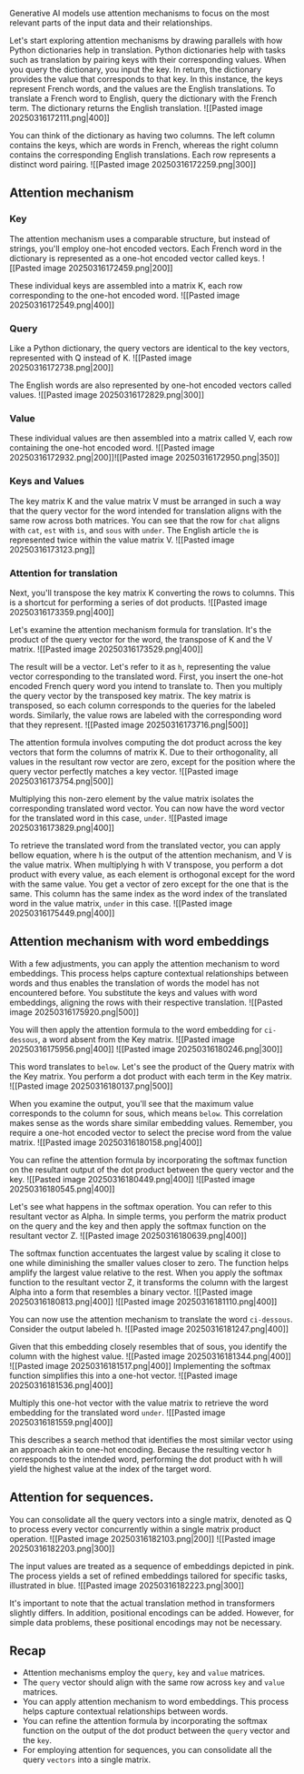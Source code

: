 Generative AI models use attention mechanisms to focus on the most relevant parts of the input data and their relationships.

Let's start exploring attention mechanisms by drawing parallels with how Python dictionaries help in translation.
Python dictionaries help with tasks such as translation by pairing keys with their corresponding values.
When you query the dictionary, you input the key.
In return, the dictionary provides the value that corresponds to that key.
In this instance, the keys represent French words, and the values are the English translations.
To translate a French word to English, query the dictionary with the French term.
The dictionary returns the English translation.
![[Pasted image 20250316172111.png|400]]

You can think of the dictionary as having two columns.
The left column contains the keys, which are words in French, whereas the right column contains the corresponding English translations.
Each row represents a distinct word pairing.
![[Pasted image 20250316172259.png|300]]

## Attention mechanism
### Key
The attention mechanism uses a comparable structure, but instead of strings, you'll employ one-hot encoded vectors.
Each French word in the dictionary is represented as a one-hot encoded vector called keys.
![[Pasted image 20250316172459.png|200]]

These individual keys are assembled into a matrix K, each row corresponding to the one-hot encoded word.
![[Pasted image 20250316172549.png|400]]

### Query
Like a Python dictionary, the query vectors are identical to the key vectors, represented with Q instead of K.
![[Pasted image 20250316172738.png|200]]

The English words are also represented by one-hot encoded vectors called values.
![[Pasted image 20250316172829.png|300]]

### Value
These individual values are then assembled into a matrix called V, each row containing the one-hot encoded word.
![[Pasted image 20250316172932.png|200]]![[Pasted image 20250316172950.png|350]]

### Keys and Values
The key matrix K and the value matrix V must be arranged in such a way that the query vector for the word intended for translation aligns with the same row across both matrices.
You can see that the row for `chat` aligns with `cat`, `est` with `is`, and `sous` with `under`.
The English article `the` is represented twice within the value matrix V.
![[Pasted image 20250316173123.png]]

### Attention for translation
Next, you'll transpose the key matrix K converting the rows to columns.
This is a shortcut for performing a series of dot products.
![[Pasted image 20250316173359.png|400]]

Let's examine the attention mechanism formula for translation.
It's the product of the query vector for the word, the transpose of K and the V matrix.
![[Pasted image 20250316173529.png|400]]

The result will be a vector.
Let's refer to it as `h`, representing the value vector corresponding to the translated word.
First, you insert the one-hot encoded French query word you intend to translate to.
Then you multiply the query vector by the transposed key matrix.
The key matrix is transposed, so each column corresponds to the queries for the labeled words.
Similarly, the value rows are labeled with the corresponding word that they represent.
![[Pasted image 20250316173716.png|500]]

The attention formula involves computing the dot product across the key vectors that form the columns of matrix K.
Due to their orthogonality, all values in the resultant row vector are zero, except for the position where the query vector perfectly matches a key vector.
![[Pasted image 20250316173754.png|500]]

Multiplying this non-zero element by the value matrix isolates the corresponding translated word vector.
You can now have the word vector for the translated word in this case, `under`.
![[Pasted image 20250316173829.png|400]]

To retrieve the translated word from the translated vector, you can apply bellow equation, where h is the output of the attention mechanism, and V is the value matrix.
When multiplying h with V transpose, you perform a dot product with every value, as each element is orthogonal except for the word with the same value.
You get a vector of zero except for the one that is the same.
This column has the same index as the word index of the translated word in the value matrix, `under` in this case.
![[Pasted image 20250316175449.png|400]]

## Attention mechanism with word embeddings
With a few adjustments, you can apply the attention mechanism to word embeddings.
This process helps capture contextual relationships between words and thus enables the translation of words the model has not encountered before.
You substitute the keys and values with word embeddings, aligning the rows with their respective translation.
![[Pasted image 20250316175920.png|500]]

You will then apply the attention formula to the word embedding for `ci-dessous`, a word absent from the Key matrix.
![[Pasted image 20250316175956.png|400]]
![[Pasted image 20250316180246.png|300]]

This word translates to `below`.
Let's see the product of the Query matrix with the Key matrix.
You perform a dot product with each term in the Key matrix.
![[Pasted image 20250316180137.png|500]]

When you examine the output, you'll see that the maximum value corresponds to the column for sous, which means `below`.
This correlation makes sense as the words share similar embedding values.
Remember, you require a one-hot encoded vector to select the precise word from the value matrix.
![[Pasted image 20250316180158.png|400]]

You can refine the attention formula by incorporating the softmax function on the resultant output of the dot product between the query vector and the key.
![[Pasted image 20250316180449.png|400]]
![[Pasted image 20250316180545.png|400]]

Let's see what happens in the softmax operation.
You can refer to this resultant vector as Alpha.
In simple terms, you perform the matrix product on the query and the key and then apply the softmax function on the resultant vector Z.
![[Pasted image 20250316180639.png|400]]

The softmax function accentuates the largest value by scaling it close to one while diminishing the smaller values closer to zero.
The function helps amplify the largest value relative to the rest.
When you apply the softmax function to the resultant vector Z, it transforms the column with the largest Alpha into a form that resembles a binary vector.
![[Pasted image 20250316180813.png|400]]
![[Pasted image 20250316181110.png|400]]

You can now use the attention mechanism to translate the word `ci-dessous`.
Consider the output labeled h.
![[Pasted image 20250316181247.png|400]]

Given that this embedding closely resembles that of sous, you identify the column with the highest value.
![[Pasted image 20250316181344.png|400]]
![[Pasted image 20250316181517.png|400]]
Implementing the softmax function simplifies this into a one-hot vector.
![[Pasted image 20250316181536.png|400]]

Multiply this one-hot vector with the value matrix to retrieve the word embedding for the translated word `under`.
![[Pasted image 20250316181559.png|400]]

This describes a search method that identifies the most similar vector using an approach akin to one-hot encoding.
Because the resulting vector h corresponds to the intended word, performing the dot product with h will yield the highest value at the index of the target word.

## Attention for sequences.

You can consolidate all the query vectors into a single matrix, denoted as Q to process every vector concurrently within a single matrix product operation.
![[Pasted image 20250316182103.png|200]]
![[Pasted image 20250316182203.png|300]]

The input values are treated as a sequence of embeddings depicted in pink.
The process yields a set of refined embeddings tailored for specific tasks, illustrated in blue.
![[Pasted image 20250316182223.png|300]]

It's important to note that the actual translation method in transformers slightly differs.
In addition, positional encodings can be added.
However, for simple data problems, these positional encodings may not be necessary.
## Recap
- Attention mechanisms employ the `query`, `key` and `value` matrices.
- The `query` vector should align with the same row across `key` and `value` matrices.
- You can apply attention mechanism to word embeddings. This process helps capture contextual relationships between words.
- You can refine the attention formula by incorporating the softmax function on the output of the dot product between the `query` vector and the `key`.
- For employing attention for sequences, you can consolidate all the query `vectors` into a single matrix.